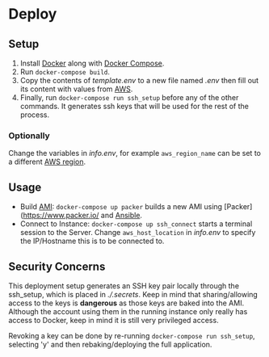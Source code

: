 # Deploy

## Setup

1. Install [Docker](https://docs.docker.com/v17.09/engine/installation/) along with [Docker Compose](https://docs.docker.com/compose/install/).
1. Run `docker-compose build`. 
1. Copy the contents of *template.env* to a new file named *.env* then fill out its content with values from [AWS](https://docs.aws.amazon.com/general/latest/gr/aws-sec-cred-types.html#access-keys-and-secret-access-keys).
1. Finally, run `docker-compose run ssh_setup` before any of the other commands.
It generates ssh keys that will be used for the rest of the process.

### Optionally 

Change the variables in *info.env*, for example `aws_region_name` can be set to a different [AWS region](https://docs.aws.amazon.com/AmazonRDS/latest/UserGuide/Concepts.RegionsAndAvailabilityZones.html).

## Usage

- Build [AMI](https://docs.aws.amazon.com/AWSEC2/latest/UserGuide/AMIs.html): `docker-compose up packer` builds a new AMI using [Packer](https://www.packer.io/ and [Ansible](https://www.ansible.com/).
- Connect to Instance: `docker-compose up ssh_connect` starts a terminal session to the Server. Change `aws_host_location` in *info.env* to specify the IP/Hostname this is to be connected to.

## Security Concerns

This deployment setup generates an SSH key pair locally through the ssh_setup, which is
placed in *./.secrets*. Keep in mind that sharing/allowing access to the keys is **dangerous**
as those keys are baked into the AMI. Although the account using them in the running instance only
really has access to Docker, keep in mind it is still very privileged access. 

Revoking a key can be done by re-running `docker-compose run ssh_setup`, selecting 'y' and then
rebaking/deploying the full application. 